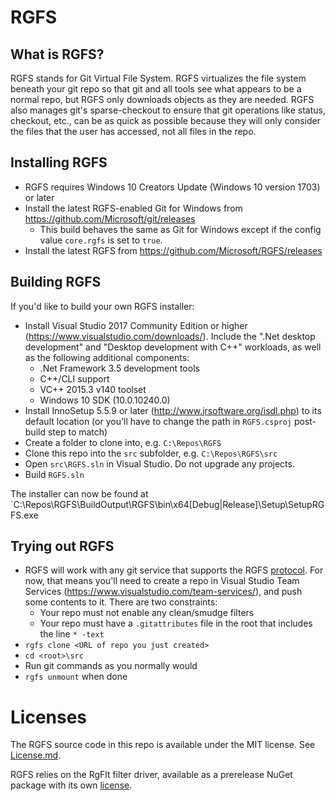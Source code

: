 # RGFS

## What is RGFS?

RGFS stands for Git Virtual File System. RGFS virtualizes the file system beneath your git repo so that git and all tools
see what appears to be a normal repo, but RGFS only downloads objects as they are needed. RGFS also manages git's sparse-checkout
to ensure that git operations like status, checkout, etc., can be as quick as possible because they will only consider the files
that the user has accessed, not all files in the repo.

## Installing RGFS

* RGFS requires Windows 10 Creators Update (Windows 10 version 1703) or later
* Install the latest RGFS-enabled Git for Windows from https://github.com/Microsoft/git/releases
  * This build behaves the same as Git for Windows except if the config value `core.rgfs` is set to `true`.
* Install the latest RGFS from https://github.com/Microsoft/RGFS/releases

## Building RGFS

If you'd like to build your own RGFS installer:
* Install Visual Studio 2017 Community Edition or higher (https://www.visualstudio.com/downloads/). Include the ".Net desktop development" and 
"Desktop development with C++" workloads, as well as the following additional components:
  * .Net Framework 3.5 development tools
  * C++/CLI support
  * VC++ 2015.3 v140 toolset
  * Windows 10 SDK (10.0.10240.0)
* Install InnoSetup 5.5.9 or later (http://www.jrsoftware.org/isdl.php) to its default location (or you'll have to change the path in `RGFS.csproj` post-build step to match)
* Create a folder to clone into, e.g. `C:\Repos\RGFS`
* Clone this repo into the `src` subfolder, e.g. `C:\Repos\RGFS\src`
* Open `src\RGFS.sln` in Visual Studio. Do not upgrade any projects.
* Build `RGFS.sln`

The installer can now be found at `C:\Repos\RGFS\BuildOutput\RGFS\bin\x64\[Debug|Release]\Setup\SetupRGFS.exe

## Trying out RGFS

* RGFS will work with any git service that supports the RGFS [protocol](Protocol.md). For now, that means you'll need to create a repo in 
Visual Studio Team Services (https://www.visualstudio.com/team-services/), and push some contents to it. There are two constraints:
  * Your repo must not enable any clean/smudge filters
  * Your repo must have a `.gitattributes` file in the root that includes the line `* -text`
* `rgfs clone <URL of repo you just created>`
* `cd <root>\src`
* Run git commands as you normally would
* `rgfs unmount` when done

# Licenses

The RGFS source code in this repo is available under the MIT license. See [License.md](License.md).

RGFS relies on the RgFlt filter driver, available as a prerelease NuGet package with its own [license](RgFlt_EULA.md).

